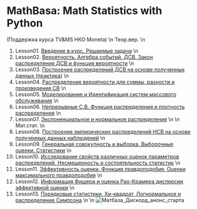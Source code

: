 # MathBasa: Math Statistics with Python
(Поддержка курса TV&MS НКО Moneta)
\n
Теор.вер. \n
01. Lesson01. [Введение в курс. Решаемые задачи](https://github.com/garry-nn/repo1/tree/main/Lesson01) \n
02. Lesson02. [Вероятность. Алгебра событий. ДСВ. Закон распределения ДСВ и функция вероятности](https://github.com/garry-nn/repo1/tree/main/Lesson02) \n
03. Lesson03. [Построение распределений ДСВ на основе полученных данных (практика)](https://github.com/garry-nn/repo1/tree/main/Lesson03) \n
04. Lesson04. [Распределение вероятности для суммы, разности и произведения СВ](https://github.com/garry-nn/repo1/tree/main/Lesson04) \n
05. Lesson05. [Моделирование и Идентификация систем массового обслуживания](https://github.com/garry-nn/repo1/tree/main/Lesson05) \n
06. Lesson06. [Непрерывные С.В. Функция распределения и плотность распределения](https://github.com/garry-nn/repo1/tree/main/Lesson06) \n
07. Lesson07. [Экспоненциальное и нормальное распределения](https://github.com/garry-nn/repo1/tree/main/Lesson07) \n
\n
Мат.стат.
\n
08. Lesson08. [Построение эмпирических распределений НСВ на основе полученных данных наблюдений](https://github.com/garry-nn/repo1/tree/main/Lesson08) \n
09. Lesson09. [Генеральная совокупность и выборка. Выборочные оценки. Статистики](https://github.com/garry-nn/repo1/tree/main/Lesson09) \n
10. Lesson10. [Исследование свойств различных оценок параметров распределений. Несмещенность и состоятельность статистик](https://github.com/garry-nn/repo1/tree/main/Lesson10) \n
11. Lesson11. [Эффективность оценки. Функция правдоподобия, Оценки максимального правдоподобия](https://github.com/garry-nn/repo1/tree/main/Lesson11) \n
12. Lesson12. [Информация Фишера и оценка Рао-Крамера дисперсии эффективной оценки](https://github.com/garry-nn/repo1/tree/main/Lesson12) \n
13. Lesson13. [Порядковые статистики. Хи-квадрат, Логнормальное и распределение Симпсона](https://github.com/garry-nn/repo1/tree/main/Lesson13) \n
\n
![Матбаза_Дискорд_анонс_старта](https://github.com/garry-nn/repo1/assets/102152292/2d2ddd04-606e-49a5-80a3-d02ae6d1b2e9)
